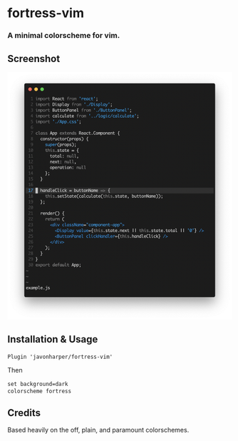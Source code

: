 # fortress-vim

### A minimal colorscheme for vim.

## Screenshot

![Screenshot](screenshot.png)


## Installation & Usage

```
Plugin 'javonharper/fortress-vim'
```

Then

```
set background=dark
colorscheme fortress
```

## Credits

Based heavily on the off, plain, and paramount colorschemes.
